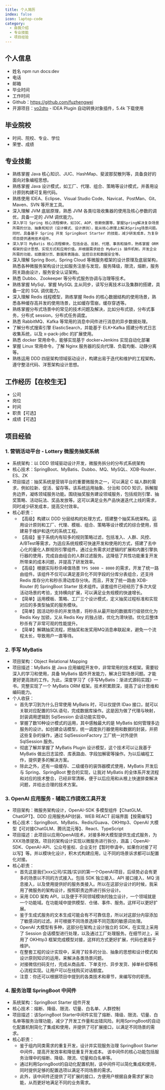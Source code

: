 ```yaml
---
title: 个人简历
index: false
icon: laptop-code
category:
  - 自我介绍
  - 专业技能
  - 项目经验
---
```


## 个人信息

- 姓名 npm run docs:dev
- 电话
- 邮箱
- 毕业时间
- 工作时间
- Github：https://github.com/fuzhengwei
- 开源项目：[vo2dto](https://bugstack.cn/md/product/idea-plugin/vo2dto.html) - IDEA Plugin 自动转换对象插件，5.4k 下载使用

## 毕业院校

- 时间、院校、专业、学位
- 荣誉、成绩

## 专业技能

- 熟练掌握 Java 核心知识、JUC、HashMap、斐波那契散列等，具备良好的面向对象编程思想。
- 熟练掌握 Java 设计模式，如工厂、代理、组合、策略等设计模式，并善用设计原则构建可复用代码。
- 熟练使用 IDEA、Eclipse、Visual Studio Code、Navicat、PostMan、Git、Maven、SVN 等开发工具。
- 深入理解 JVM 底层原理，熟悉 JVM 各类垃圾收集器的使用及核心参数的调优，具备一定的 JVM 调优能力。
- `深入学习 Spring 核心流程模块，如IOC、AOP、依赖倒置等，掌握Spring解决复杂场景所需的分治、抽象和知识（设计模式、设计原则），能从核心原理上解决Spring场景问题。同时，具备基于 Spring 开发 SpringBoot Starter 的技能，减少研发成本，为复杂项目提供通用技术组件。`
- `深入学习 MyBatis 核心流程模块，包括会话、反射、代理、事务和插件，熟练掌握 ORM 框架的设计思想、实现方式和应用价值。并根据需求结合 MyBatis 插件机制，开发企业所需的功能，如数据分页、数据库表路由、监控日志和数据安全等。`
- 深入理解 Spring Boot，Spring Cloud 等微服务框架的设计原理及底层架构，熟悉各种微服务架构设计比如服务注册与发现，服务降级，限流，熔断，服务网关路由设计，服务安全认证架构。
- 熟悉 Dubbo、Zookeeper 等分布式服务协调与治理等技术。
- 熟练掌握 MySql，掌握 MySQL 主从同步，读写分离技术以及集群的搭建，具备一定的 SQL 调优能力。
- 深入理解 Redis 线程模型，熟练掌握 Redis 的核心数据结构的使用场景，熟悉各种缓存高并发的使用场景，比如缓存雪崩，缓存穿透等。
- 熟练掌握分布式场景中的常见的技术问题及解决，比如分布式锁，分布式事务，分布式 session，分布式任务调度。
- 熟悉 RabbitMQ、Kafka 等常用的消息中间件进行消息的异步数据处理。
- 了解分布式搜索引擎 ElasticSearch，并能基于 ELK+Kafka 搭建分布式日志收集系统，以及 x-pack-jdbc 的扩展使用。
- 熟悉 docker 常用命令，能够实现基于 docker+Jenkins 实现自动化部署
- 掌握 Linux 常用命令，了解 Nginx 服务器的反向代理、负载均衡、动静分离等。
- 熟练运用 DDD 四层架构领域驱动设计，构建出易于迭代和维护的工程架构，遵守整洁代码、洋葱架构设计思想。

## 工作经历【在校生无】

- 公司
- 岗位
- 时间
- 职责【可选】
- 成绩【可选】

## 项目经验

### 1. 营销活动平台 - Lottery 微服务抽奖系统

- 系统架构：以 DDD 领域驱动设计开发，微服务拆分的分布式系统架构
- 核心技术：SpringBoot、MyBatis、Dubbo、MQ、MySQL、XDB-Router、ES、ZK
- 项目描述：抽奖系统是营销平台的重要微服务之一，可以满足 C 端人群的需求，例如拉新、促活、留存等。该系统运用抽象、分治和 DDD 知识，拆解服务边界，凝练领域服务功能。围绕抽奖服务建设领域服务，包括规则引擎、抽奖策略、活动玩法、奖品发放等。这可以满足业务产品快速迭代上线的需求，同时减少研发成本，提高交付效率。
- 核心职责：
    - 【高级】构建以 DDD 分层结构的处理方式，搭建整个抽奖系统架构。运用设计原则和工厂、代理、模板、组合、策略等设计模式的综合使用，搭建易于维护和迭代的系统工程。
    - 【高级】鉴于系统内有较多的规则策略过滤，包括准入、人群、风控、A/BTest等需求，为适应系统规模可快速开发和使用的方式，搭建了去中心化的量化人群规则引擎组件。通过业务需求对逻辑的扩展和内置引擎执行器的使用，完成自由组合的人群过滤服务。这降低了共性功能重复开发所带来的成本问题，并提高了研发效率。
    - 【高级】根据实际秒杀峰值场景 `TPS 5000 ~ 8000` 的需求，开发了统一路由组件。该组件不仅可以满足差异化不同字段的分库分表组合，还支持 Redis 库存分片和秒杀滑动库存分块。而且，开发了统一路由 XDB-Router 的 SpringBoot Starter 技术组件。该套组件已经经历了多次大促活动场景的考验，支持横向扩展，可以满足业务规模的快速增长。
    - 【简单】运用模板、策略、工厂三个设计模式，定义抽奖过程标准和实现对应的多类型抽奖的服务模块。
    - 【简单】因活动秒杀的并发场景，将秒杀从最开始的数据库行级锁优化为Redis Key 加锁，又从 Redis Key 的独占锁，优化为滑块锁。优化后整体秒杀有了非常可观的性能提升。
    - 【简单】解耦抽奖流程，把抽奖和发奖用MQ消息串联起来，避免一个流程太长，导致用户一直等待。

### 2. 手写 MyBatis

- 项目架构：Object Relational Mapping
- 项目描述：MyBatis 是 Java 应用编程开发中，非常常用的技术框架。需要较深入的学习和使用，具备 MyBatis 插件开发能力，解决日常场景问题。才能更好更高效的工作。为此，深度学习了《手写MyBatis：渐进式源码实践》一书，完整实现了一个 MyBatis ORM 框架。技术积累颇深，提高了设计思维和编码能力。
- 个人收获：
    - 首先学习到为什么日常使用 MyBatis 时，可以仅提供 IDao 接口，就可以关联对应配置的SQL语句，完成数据库操作。这是因为做了代理与映射，封装调用逻辑到 SqlSession 会话功能实现中。
    - 掌握了数10种设计模式的运用，其中感触最大的是 MyBatis 如何管理多边服务的设计。如创建会话模型，统一调度执行器使用和数据的封装，并把这些复杂的操作，通过 SqlSessionFactory 工厂统一对外提供 SqlSession 服务。
    - 彻底了解并掌握了 MyBatis Plugin 设计模型，这个技术可以让我基于 MyBatis 做出日志监控、库表路由、字段加解密等操作。为以后编程工作，提供更多的解决方案。
    - 除此之外，还有一级缓存、二级缓存的装饰器模式使用，MyBatis 开发后与 Spring、SpringBoot 整合的实现，让我对 MyBatis 的全体系开发流程和对应的技术整合，已经非常清晰，便于以后应用和从根上快速排查解决问题，并给出合理的技术方案。

### 3. OpenAI 应用服务 - 辅助工作提效工具开发

- 项目架构：微服务架构设计，OpenAI-SDK 多模型组件【ChatGLM、ChatGPT】、DDD 应用服务API封装、WEB REACT 前端界面【按需编写】
- 核心技术：SpringBoot、MyBatis、Redis/Guava、OKHttp3、OpenAI 大模型【可对接ChatGLM、腾讯混元等】、React、TypeScript
- 项目描述：此项目以应用OpenAI技术，对接多种大模型提供生成式服务，为XXX场景提效。项目的架构设计实现以微服务进行拆分，涵盖；OpenAI-SDK、OpenAI-API、公众号鉴权、企业支付【暂时申请中，如果你对接了可以写】等。并以模块化设计，积木式构建应用，让不同的场景诉求都可以配置化对接。
- 核心职责：
    - 首先这是我们xxx公司/实践/实训的第一个OpenAI项目，后续势必会有更多的场景以不同的方式接入。包括 SDK 独立接入、API 接口接入、MQ 消息接入，以及使用提供好的服务类接入。所以在这部分设计的时候，我采用了微服务的架构设计，按照职责边界进行拆分设计。
    - 采用 DDD 架构 API，以及便于不同领域模块的独立设计，一个领域就是一个功能域。在功能域中提供模型、仓储、事件、服务。这样可以更好扩展。
    - 鉴于生成式服务的文本生成可能会有不可靠信息，所以对这部分内容添加了敏感词的过滤。并可根据不同场景选择不同范围的敏感词处理。
    - OpenAI 大模型有多种，这部分在架构上设计独立的 SDK，在实现上采用了 Session 会话模型进行处理，以及通过工厂处理服务。在细节对上，采用了 OKHttp3 框架完成模型对接，这样的方式更好扩展，代码也更易于维护。
    - 在整套工程的设计实现中，采用了较多的分治、抽象的思想和设计模式和设计原则知识的运用，来解决各类场景问题。
    - 对接微信扫码支付，完成从商品库、下单支付、异步发货、掉单补偿等核心流程实现。让用户可以在线购买对话额度。
    - 注意：你还可以根据项目中提到的各类技术和章节，来编写你的职责。

### 4. 服务治理 SpringBoot 中间件

- 系统架构：SpringBoot Starter 组件开发
- 核心技术：熔断、降级、限流、切量、白名单、人群控制
- 项目描述：该SpringBoot Starter中间件实现了熔断、降级、限流、切量、白名单等服务治理功能，减少了开发工作量和出错风险。利用SpringBoot的自动化配置机制简化了集成和使用，并提供了可扩展接口，以满足不同场景的需求。
- 核心职责：
    - 鉴于组内同类需求的重复开发，设计并实现服务治理 SpringBoot Starter 中间件，提高开发效率和降低重复开发成本。 该中间件的核心功能包括服务治理中的熔断、降级、限流、切量和白名单等。
    - 通过利用SpringBoot的自动化配置机制，该中间件可以简化集成和使用，同时提供足够的配置选项以满足不同场景的需求。
    - 此外，该中间件还提供了可扩展的接口，方便用户根据自身需求扩展功能，从而更好地满足不同的业务需求。
